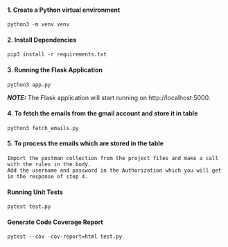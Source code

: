 #### 1. Create a Python virtual environment
```
python3 -m venv venv
```
#### 2. Install Dependencies
```
pip3 install -r requirements.txt
```
#### 3. Running the Flask Application
```
python3 app.py
```
**_NOTE:_** The Flask application will start running on http://localhost:5000.
#### 4. To fetch the emails from the gmail account and store it in table
```
python3 fetch_emails.py
```
#### 5. To process the emails which are stored in the table
```
Import the postman collection from the project files and make a call with the rules in the body.
Add the username and password in the Authorization which you will get in the response of step 4.
```
#### Running Unit Tests
```
pytest test.py
```
#### Generate Code Coverage Report
```
pytest --cov -cov-report=html test.py
```

